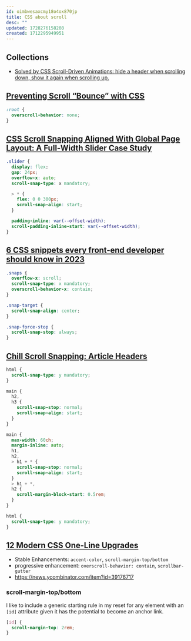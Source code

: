 ```yaml
---
id: oimbwesaxcmy18o4ox870jp
title: CSS about scroll
desc: ""
updated: 1728276158208
created: 1712295949951
---
```


## Collections

- [Solved by CSS Scroll-Driven Animations: hide a header when scrolling down, show it again when scrolling up.](https://www.bram.us/2024/09/29/solved-by-css-scroll-driven-animations-hide-a-header-when-scrolling-up-show-it-again-when-scrolling-down/)

## [Preventing Scroll “Bounce” with CSS](https://css-irl.info/preventing-overscroll-bounce-with-css/)

```css
:root {
  overscroll-behavior: none;
}
```

## [CSS Scroll Snapping Aligned With Global Page Layout: A Full-Width Slider Case Study](https://www.smashingmagazine.com/2023/12/css-scroll-snapping-aligned-global-page-layout-case-study/)

```scss
.slider {
  display: flex;
  gap: 24px;
  overflow-x: auto;
  scroll-snap-type: x mandatory;

  > * {
    flex: 0 0 300px;
    scroll-snap-align: start;
  }

  padding-inline: var(--offset-width);
  scroll-padding-inline-start: var(--offset-width);
}
```

## [6 CSS snippets every front-end developer should know in 2023](https://web.dev/articles/6-css-snippets-every-front-end-developer-should-know-in-2023?hl=en)

```css
.snaps {
  overflow-x: scroll;
  scroll-snap-type: x mandatory;
  overscroll-behavior-x: contain;
}

.snap-target {
  scroll-snap-align: center;
}

.snap-force-stop {
  scroll-snap-stop: always;
}
```

## [Chill Scroll Snapping: Article Headers](https://frontendmasters.com/blog/chill-scroll-snapping-article-headers/)

```css
html {
  scroll-snap-type: y mandatory;
}

main {
  h2,
  h3 {
    scroll-snap-stop: normal;
    scroll-snap-align: start;
  }
}
```

```css
main {
  max-width: 60ch;
  margin-inline: auto;
  h1,
  h2,
  > h1 + * {
    scroll-snap-stop: normal;
    scroll-snap-align: start;
  }
  > h1 + *,
  h2 {
    scroll-margin-block-start: 0.5rem;
  }
}

html {
  scroll-snap-type: y mandatory;
}
```

## [12 Modern CSS One-Line Upgrades](https://moderncss.dev/12-modern-css-one-line-upgrades/)

- Stable Enhancements: `accent-color`, `scroll-margin-top/bottom`
- progressive enhancement: `overscroll-behavior: contain`, `scrollbar-gutter`
- https://news.ycombinator.com/item?id=39176717

### scroll-margin-top/bottom

I like to include a generic starting rule in my reset for any element with an `[id]` attribute given it has the potential to become an anchor link.

```css
[id] {
  scroll-margin-top: 2rem;
}
```
